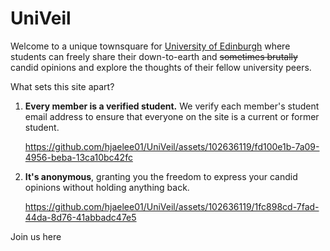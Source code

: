 # UniVeil

Welcome to a unique townsquare for [University of Edinburgh](https://en.wikipedia.org/wiki/University_of_Edinburgh) where students can freely share their down-to-earth and ~~sometimes brutally~~ candid opinions and explore the thoughts of their fellow university peers.

What sets this site apart?
1. **Every member is a verified student.** We verify each member's student email address to ensure that everyone on the site is a current or former student.

    https://github.com/hjaelee01/UniVeil/assets/102636119/fd100e1b-7a09-4956-beba-13ca10bc42fc



2. **It's anonymous**, granting you the freedom to express your candid opinions without holding anything back.

    https://github.com/hjaelee01/UniVeil/assets/102636119/1fc898cd-7fad-44da-8d76-41abbadc47e5

Join us here
